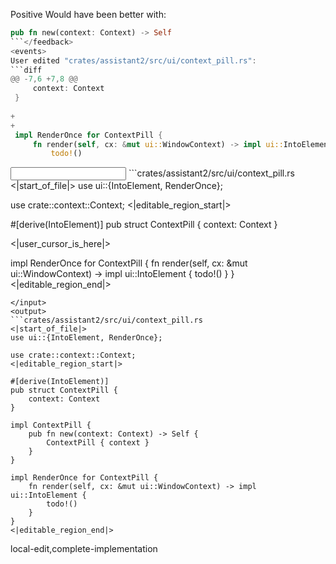 <rating>Positive</rating>
<feedback>Would have been better with:

```rs
pub fn new(context: Context) -> Self
```</feedback>
<events>
User edited "crates/assistant2/src/ui/context_pill.rs":
```diff
@@ -7,6 +7,8 @@
     context: Context
 }
 
+
+
 impl RenderOnce for ContextPill {
     fn render(self, cx: &mut ui::WindowContext) -> impl ui::IntoElement {
         todo!()

```
</events>
<input>
```crates/assistant2/src/ui/context_pill.rs
<|start_of_file|>
use ui::{IntoElement, RenderOnce};

use crate::context::Context;
<|editable_region_start|>

#[derive(IntoElement)]
pub struct ContextPill {
    context: Context
}

<|user_cursor_is_here|>

impl RenderOnce for ContextPill {
    fn render(self, cx: &mut ui::WindowContext) -> impl ui::IntoElement {
        todo!()
    }
}
<|editable_region_end|>
```
</input>
<output>
```crates/assistant2/src/ui/context_pill.rs
<|start_of_file|>
use ui::{IntoElement, RenderOnce};

use crate::context::Context;
<|editable_region_start|>

#[derive(IntoElement)]
pub struct ContextPill {
    context: Context
}

impl ContextPill {
    pub fn new(context: Context) -> Self {
        ContextPill { context }
    }
}

impl RenderOnce for ContextPill {
    fn render(self, cx: &mut ui::WindowContext) -> impl ui::IntoElement {
        todo!()
    }
}
<|editable_region_end|>
```
</output>

<labels>
local-edit,complete-implementation
</labels>

